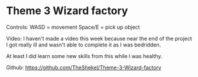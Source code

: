 # Theme 3 Wizard factory
 
Controls: WASD = movement
Space/E = pick up object

Video: I haven't made a video this week because near the end of the project I got really ill and wasn't able to complete it as I was bedridden.

At least I did learn some new skills from this while I was healthy.

Github: https://github.com/TheShekel/Theme-3-Wizard-factory
